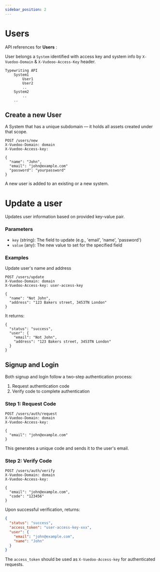 ```yaml
---
sidebar_position: 2
---
```


# Users

API references for **Users** :

User belongs a `System` identified with access key and system info by `X-Vuedoo-Domain` & `X-Vudeoo-Access-Key` header.

```
Typewriting API
    System1
        User1
        User2
        ..
    System2
        ..
    ..
```

## Create a new User

A System that has a unique subdomain — it holds all assets created under that scope.

```
POST /users/new
X-Vuedoo-Domain: domain
X-Vuedoo-Access-key: 

{
  "name": "John",
  "email": "john@example.com"
  "password": "yourpassword"
}
```

A new user is added to an existing or a new system.

# Update a user

Updates user information based on provided key-value pair.

### Parameters
- `key` (string): The field to update (e.g., 'email', 'name', 'password')
- `value` (any): The new value to set for the specified field

### Examples

Update user's name and address

```
POST /users/update
X-Vuedoo-Domain: domain
X-Vuedoo-Access-key: user-access-key

{
  "name": "Not John",
  "address": "123 Bakers street, 3453TN London"
}
```

It returns:

```
{
  "status": "success",
  "user": {
    "email": "Not John",
    "address": "123 Bakers street, 3453TN London"
  }
}
```

## Signup and Login

Both signup and login follow a two-step authentication process:

1. Request authentication code
2. Verify code to complete authentication

### Step 1: Request Code

```
POST /users/auth/request
X-Vuedoo-Domain: domain
X-Vuedoo-Access-key: 

{
  "email": "john@example.com"
}
```

This generates a unique code and sends it to the user's email.

### Step 2: Verify Code

```
POST /users/auth/verify
X-Vuedoo-Domain: domain
X-Vuedoo-Access-key: 

{
  "email": "john@example.com",
  "code": "123456"
}
```

Upon successful verification, returns:

```json
{
  "status": "success",
  "access_token": "user-access-key-xxx",
  "user": {
    "email": "john@example.com",
    "name": "John"
  }
}
```

The `access_token` should be used as `X-Vuedoo-Access-key` for authenticated requests.